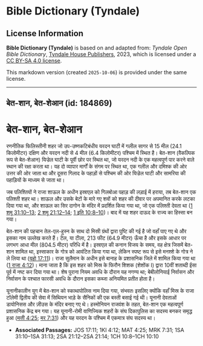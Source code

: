 # Bible Dictionary (Tyndale)

## License Information

**Bible Dictionary (Tyndale)** is based on and adapted from: _Tyndale Open Bible Dictionary_, [Tyndale House Publishers](https://tyndaleopenresources.com/), 2023, which is licensed under a [CC BY-SA 4.0 license](https://creativecommons.org/licenses/by-sa/4.0/legalcode.en).

This markdown version (created `2025-10-06`) is provided under the same license.



--------------------------------

## बेत-शान, बेत-शेआन (id: 184869)

बेत\-शान, बेत\-शेआन
===================

रणनीतिक फिलिस्तीनी शहर जो उप\-उष्णकटिबंधीय यरदन घाटी में गलील सागर से 15 मील (24\.1 किलोमीटर) दक्षिण और यरदन नदी से 4 मील (6\.4 किलोमीटर) पश्चिम में स्थित है। बेत\-शान (वैकल्पिक रूप से बेत\-शेआन) यिज्रेल घाटी के पूर्वी छोर पर स्थित था, जो यरदन नदी के एक महत्वपूर्ण पार करने वाले स्थान की रक्षा करता था। यह दो व्यापार मार्गों के संगम पर स्थित था, एक गलील और दमिश्क की ओर उत्तर की ओर जाता था और दूसरा गिलाद के पहाड़ों से पश्चिम की ओर यिज्रेल घाटी और सामरिया की पहाड़ियों के माध्यम से जाता था।

जब पलिश्तियों ने राजा शाऊल के अधीन इस्राएल को गिलबोआ पहाड़ की लड़ाई में हराया, तब बेत\-शान एक पलिश्ती शहर था। शाऊल और उसके बेटों के मारे गए शवों को शहर की दीवार पर अपमानित करके लटका दिया गया था, और शाऊल का सिर दागोन के मंदिर में प्रदर्शित किया गया था, जो एक पलिश्ती देवता था ([1 शमू 31:10–13](https://ref.ly/1Sam31:10-1Sam31:13); [2 शमू 21:12–14](https://ref.ly/2Sam21:12-2Sam21:14); [1 इति 10:8–10](https://ref.ly/1Chr10:8-1Chr10:10))। बाद में यह शहर दाऊद के राज्य का हिस्सा बन गया।

बेत\-शान की पहचान तेल\-एल\-हुस्न के साथ दो मिस्री ग्रंथों द्वारा पुष्टि की गई है जो वहाँ पाए गए थे और इसका नाम उल्लेख करते हैं। टेल, या टीला, 213 फीट (64\.9 मीटर) ऊँचा है और इसके आधार पर लगभग आधा मील (804\.5 मीटर) परिधि में है। इस्राएल की कनान विजय के समय, वह क्षेत्र जिसमें बेत\-शान शामिल था, इस्साकार के गोत्र को आवंटित किया गया था, लेकिन स्पष्ट रूप से इसे मनश्शे के गोत्र ने ले लिया था ([यहो 17:11](https://ref.ly/Josh17:11))। राजा सुलैमान के अधीन इसे बानाह के प्रशासनिक जिले में शामिल किया गया था ([1 राजा 4:12](https://ref.ly/1Kgs4:12))। माना जाता है कि इस शहर को मिस्र के फिरौन शिशक (शेशोंक I) द्वारा 10वीं शताब्दी ईसा पूर्व में नष्ट कर दिया गया था। शेष पुराना नियम अवधि के दौरान यह नगण्य था; बेबीलोनियाई निर्वासन और निर्वासन के पश्चात फारसी अवधि के दौरान इसका कब्जा अनियमित प्रतीत होता है। 

यूनानीकालीन युग में बेत\-शान को स्काथापोलिस नाम दिया गया, संभवतः इसलिए क्योंकि वहाँ मिस्र के राजा टॉलेमी द्वितीय की सेवा में सिथियन भाड़े के सैनिकों की एक बस्ती बसाई गई थी। यूनानी देवताओं डायोनिसस और ज़ीउस के मंदिर बनाए गए थे। हस्मोनियन राजवंश के तहत, बेत\-शान एक महत्वपूर्ण प्रशासनिक केंद्र बन गया। यह यूनानी\-रोमी वाणिज्यिक शहरों के संघ दिकापुलिस का सदस्य बनकर समृद्ध हुआ ([मत्ती 4:25](https://ref.ly/Matt4:25); [मर 7:31](https://ref.ly/Mark7:31)) और यह यरदन के पश्चिम में एकमात्र संघ सदस्य था।

* **Associated Passages:** JOS 17:11; 1KI 4:12; MAT 4:25; MRK 7:31; 1SA 31:10–1SA 31:13; 2SA 21:12–2SA 21:14; 1CH 10:8–1CH 10:10

